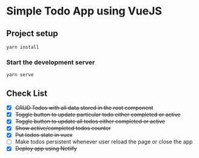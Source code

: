 # Simple Todo App using VueJS

## Project setup
```
yarn install
```

### Start the development server
```
yarn serve
```

## Check List
- [x] ~~CRUD Todos with all data stored in the root component~~
- [x] ~~Toggle button to update particular todo either completed or active~~
- [x] ~~Toggle button to update all todos either completed or active~~
- [x] ~~Show active/completed todos counter~~
- [x] ~~Put todos state in vuex~~
- [ ] Make todos persistent whenever user reload the page or close the app
- [x] ~~Deploy app using Netlify~~

